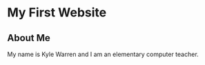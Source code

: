 <!DOCTYPE html>
<html>
<head>
<h1>My First Website</h1>
</head>
<body>

<h2>About Me</h2>
<p>My name is Kyle Warren and I am an elementary computer teacher.</p>

</body>
</html>

